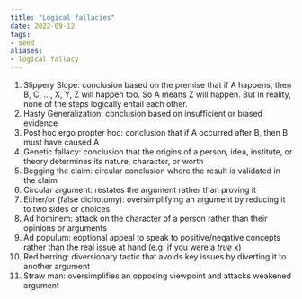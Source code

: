 ```yaml
---
title: "Logical fallacies"
date: 2022-09-12
tags:
- seed
aliases:
- logical fallacy
---
```


1. Slippery Slope: conclusion based on the premise that if A happens, then B, C, ..., X, Y, Z will happen too. So A means Z will happen. But in reality, none of the steps logically entail each other.
2. Hasty Generalization: conclusion based on insufficient or biased evidence
3. Post hoc ergo propter hoc: conclusion that if A occurred after B, then B must have caused A
4. Genetic fallacy: conclusion that the origins of a person, idea, institute, or theory determines its nature, character, or worth
5. Begging the claim: circular conclusion where the result is validated in the claim
6. Circular argument: restates the argument rather than proving it
7. Either/or (false dichotomy): oversimplifying an argument by reducing it to two sides or choices
8. Ad hominem: attack on the character of a person rather than their opinions or arguments
9. Ad populum: eoptional appeal to speak to positive/negative concepts rather than the real issue at hand (e.g. if you were a *true* x)
10. Red herring: diversionary tactic that avoids key issues by diverting it to another argument
11. Straw man: oversimplifies an opposing viewpoint and attacks weakened argument